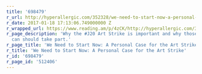 ```yaml
---
title: '698479'
r_url: http://hyperallergic.com/352328/we-need-to-start-now-a-personal-case-for-the-art-strike/
r_date: 2017-01-18 17:13:06.749000000 Z
r_wrapped_url: https://www.reading.am/p/4zCK/http://hyperallergic.com/352328/we-need-to-start-now-a-personal-case-for-the-art-strike/
r_page_description: 'Why the #J20 Art Strike is important and why those of us who
  can should take part.'
r_page_title: 'We Need to Start Now: A Personal Case for the Art Strike'
r_title: 'We Need to Start Now: A Personal Case for the Art Strike'
r_id: '698479'
r_page_id: '512406'
---
```


